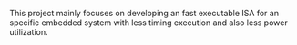 This project mainly focuses on  developing an fast executable ISA for an specific embedded system with less timing execution and also less power utilization.  
